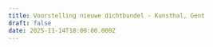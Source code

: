 ```yaml
---
title: Voorstelling nieuwe dichtbundel - Kunsthal, Gent
draft: false
date: 2025-11-14T18:00:00.000Z
---
```

